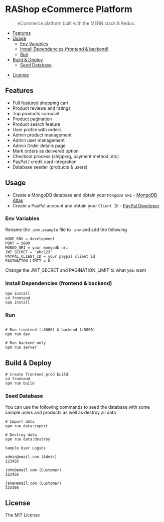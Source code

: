 # RAShop eCommerce Platform

> eCommerce platform built with the MERN stack & Redux.

<!-- toc -->

- [Features](#features)
- [Usage](#usage)
  - [Env Variables](#env-variables)
  - [Install Dependencies (frontend & backend)](#install-dependencies-frontend--backend)
  - [Run](#run)
- [Build & Deploy](#build--deploy)
  - [Seed Database](#seed-database)
* [License](#license)

<!-- tocstop -->

## Features

- Full featured shopping cart
- Product reviews and ratings
- Top products carousel
- Product pagination
- Product search feature
- User profile with orders
- Admin product management
- Admin user management
- Admin Order details page
- Mark orders as delivered option
- Checkout process (shipping, payment method, etc)
- PayPal / credit card integration
- Database seeder (products & users)

## Usage

- Create a MongoDB database and obtain your `MongoDB URI` - [MongoDB Atlas](https://www.mongodb.com/cloud/atlas/register)
- Create a PayPal account and obtain your `Client ID` - [PayPal Developer](https://developer.paypal.com/)

### Env Variables

Rename the `.env.example` file to `.env` and add the following

```
NODE_ENV = development
PORT = 5000
MONGO_URI = your mongodb uri
JWT_SECRET = 'abc123'
PAYPAL_CLIENT_ID = your paypal client id
PAGINATION_LIMIT = 8
```

Change the JWT_SECRET and PAGINATION_LIMIT to what you want

### Install Dependencies (frontend & backend)

```
npm install
cd frontend
npm install
```

### Run

```

# Run frontend (:3000) & backend (:5000)
npm run dev

# Run backend only
npm run server
```

## Build & Deploy

```
# Create frontend prod build
cd frontend
npm run build
```

### Seed Database

You can use the following commands to seed the database with some sample users and products as well as destroy all data

```
# Import data
npm run data:import

# Destroy data
npm run data:destroy
```

```
Sample User Logins

admin@email.com (Admin)
123456

john@email.com (Customer)
123456

jane@email.com (Customer)
123456
```

## License

The MIT License
